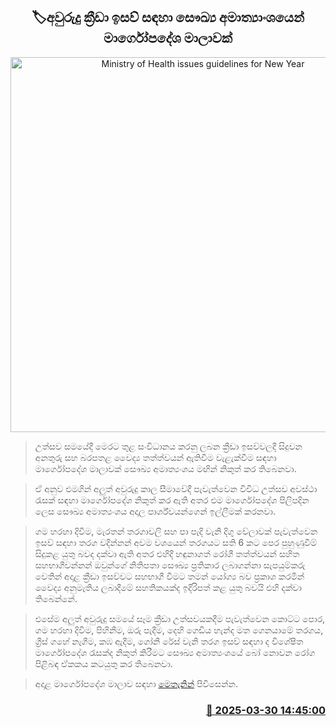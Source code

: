 <p align='center'><b><h2 align='center' title='Ministry of Health issues guidelines for New Year's sporting events'>🏷අවුරුදු ක්‍රීඩා ඉසව් සඳහා සෞඛ්‍ය අමාත්‍යාංශයෙන් මාර්ගෝපදේශ මාලාවක්</h2></b></p>
<p align='center'><img src='https://helakuru.sgp1.cdn.digitaloceanspaces.com/esana/images/lib/ministry-health-n.jpg' width='600' alt='Ministry of Health issues guidelines for New Year's sporting events'></p>

> උත්සව සමයේදී මෙරට තුළ සංවිධානය කරනු ලබන ක්‍රීඩා ඉසව්වලදී සිදුවන අනතුරු සහ බරපතළ වෛද්‍ය තත්ත්වයන් ඇතිවීම වැළැක්වීම සඳහා මාර්ගෝපදේශ මාලාවක් සෞඛ්‍ය අමාත්‍යංශය මඟින් නිකුත් කර තිබෙනවා.

> ඒ අනුව එමගින් අලුත් අවුරුදු කාල සීමාවේදී පැවැත්වෙන විවිධ උත්සව අවස්ථා රැසක් සඳහා මාර්ගෝපදේශ නිකුත් කර ඇති අතර එම මාර්ගෝපදේශ පිලිපදින ලෙස සෞඛ්‍ය අමාත්‍යංශය අදාල පාර්ශ්වයන්ගෙන් ඉල්ලීමක් කරනවා.

> ගම හරහා දිවීම, මැරතන් තරගාවලි සහ පා පැදි වැනි දිගු වේලාවක් පැවැත්වෙන ඉසව් සඳහා තරග වදින්නන් අවම වශයෙන් තරගයට සති 6 කට පෙර පුහුණුවීම් සිදුකළ යුතු බවද දක්වා ඇති අතර එහිදී හඳුනාගත් රෝගී තත්ත්වයන් සහිත සහභාගීවන්නන් ඔවුන්ගේ නිතිපතා සෞඛ්‍ය ප්‍රතිකාර ලබාගන්නා සැපයුම්කරු වෙතින් අදාළ ක්‍රීඩා ඉසව්වට සහභාගී වීමට තමන් යෝග්‍ය බව ප්‍රකාශ කරමින් වෛද්‍ය අනුමැතිය ලබාදීමේ සහතිකයක්ද ඉදිරිපත් කළ යුතු බවයි එහි දක්වා තිබෙන්නේ.

> එසේම අලුත් අවුරුදු සමයේ සෑම ක්‍රීඩා උත්සවයකදීම පැවැත්වෙන කොට්ට පොර, ගම හරහා දිවීම, පිහිනීම, ඔරු පැදීම, දෙහි ගෙඩිය හැන්ද මත ගෙනයාමේ තරගය, ග්‍රීස් ගහේ නැගීම, කඹ ඇදීම, ගෝනි රේස් වැනි තරග ඉසව් සඳහා ද විශේෂිත මාර්ගෝපදේශ රැසක්ද නිකුත් කිරීමට සෞඛ්‍ය අමාත්‍යංශයේ බෝ නොවන රෝග පිළිබඳ ඒකකය කටයුතු කර තිබෙනවා.

> අදාළ මාර්ගෝපදේශ මාලාව සඳහා <a href='https://drive.google.com/file/d/1_cdn1IZRhvXCnT_ns_9HT7SLETcivqHl/view?usp=sharing'>මෙතැනින්</a> පිවිසෙන්න.



<h3 align='right'><a href='https://www.helakuru.lk/esana/p/108784/'>📅 2025-03-30 14:45:00</a></h3>
